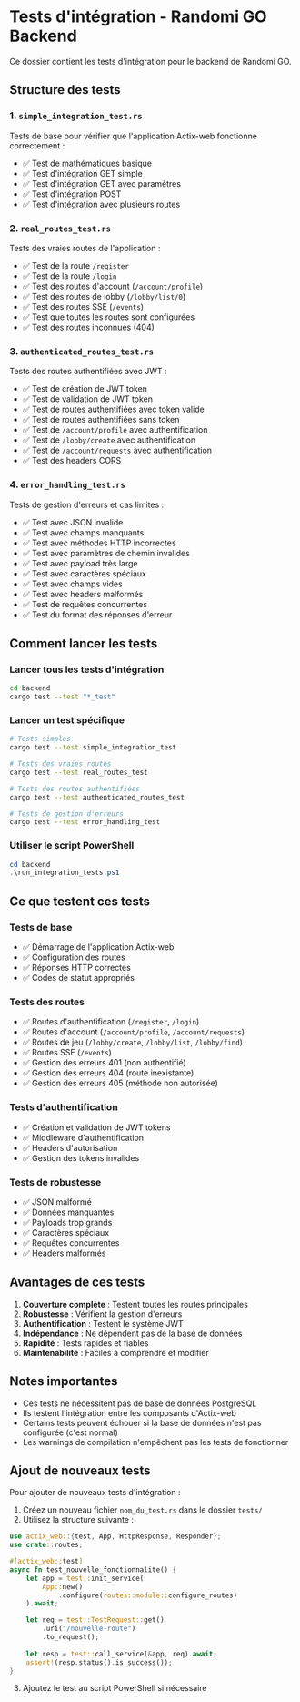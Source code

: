 # Tests d'intégration - Randomi GO Backend

Ce dossier contient les tests d'intégration pour le backend de Randomi GO.

## Structure des tests

### 1. `simple_integration_test.rs`
Tests de base pour vérifier que l'application Actix-web fonctionne correctement :
- ✅ Test de mathématiques basique
- ✅ Test d'intégration GET simple
- ✅ Test d'intégration GET avec paramètres
- ✅ Test d'intégration POST
- ✅ Test d'intégration avec plusieurs routes

### 2. `real_routes_test.rs`
Tests des vraies routes de l'application :
- ✅ Test de la route `/register`
- ✅ Test de la route `/login`
- ✅ Test des routes d'account (`/account/profile`)
- ✅ Test des routes de lobby (`/lobby/list/0`)
- ✅ Test des routes SSE (`/events`)
- ✅ Test que toutes les routes sont configurées
- ✅ Test des routes inconnues (404)

### 3. `authenticated_routes_test.rs`
Tests des routes authentifiées avec JWT :
- ✅ Test de création de JWT token
- ✅ Test de validation de JWT token
- ✅ Test de routes authentifiées avec token valide
- ✅ Test de routes authentifiées sans token
- ✅ Test de `/account/profile` avec authentification
- ✅ Test de `/lobby/create` avec authentification
- ✅ Test de `/account/requests` avec authentification
- ✅ Test des headers CORS

### 4. `error_handling_test.rs`
Tests de gestion d'erreurs et cas limites :
- ✅ Test avec JSON invalide
- ✅ Test avec champs manquants
- ✅ Test avec méthodes HTTP incorrectes
- ✅ Test avec paramètres de chemin invalides
- ✅ Test avec payload très large
- ✅ Test avec caractères spéciaux
- ✅ Test avec champs vides
- ✅ Test avec headers malformés
- ✅ Test de requêtes concurrentes
- ✅ Test du format des réponses d'erreur

## Comment lancer les tests

### Lancer tous les tests d'intégration
```bash
cd backend
cargo test --test "*_test"
```

### Lancer un test spécifique
```bash
# Tests simples
cargo test --test simple_integration_test

# Tests des vraies routes
cargo test --test real_routes_test

# Tests des routes authentifiées
cargo test --test authenticated_routes_test

# Tests de gestion d'erreurs
cargo test --test error_handling_test
```

### Utiliser le script PowerShell
```powershell
cd backend
.\run_integration_tests.ps1
```

## Ce que testent ces tests

### Tests de base
- ✅ Démarrage de l'application Actix-web
- ✅ Configuration des routes
- ✅ Réponses HTTP correctes
- ✅ Codes de statut appropriés

### Tests des routes
- ✅ Routes d'authentification (`/register`, `/login`)
- ✅ Routes d'account (`/account/profile`, `/account/requests`)
- ✅ Routes de jeu (`/lobby/create`, `/lobby/list`, `/lobby/find`)
- ✅ Routes SSE (`/events`)
- ✅ Gestion des erreurs 401 (non authentifié)
- ✅ Gestion des erreurs 404 (route inexistante)
- ✅ Gestion des erreurs 405 (méthode non autorisée)

### Tests d'authentification
- ✅ Création et validation de JWT tokens
- ✅ Middleware d'authentification
- ✅ Headers d'autorisation
- ✅ Gestion des tokens invalides

### Tests de robustesse
- ✅ JSON malformé
- ✅ Données manquantes
- ✅ Payloads trop grands
- ✅ Caractères spéciaux
- ✅ Requêtes concurrentes
- ✅ Headers malformés

## Avantages de ces tests

1. **Couverture complète** : Testent toutes les routes principales
2. **Robustesse** : Vérifient la gestion d'erreurs
3. **Authentification** : Testent le système JWT
4. **Indépendance** : Ne dépendent pas de la base de données
5. **Rapidité** : Tests rapides et fiables
6. **Maintenabilité** : Faciles à comprendre et modifier

## Notes importantes

- Ces tests ne nécessitent pas de base de données PostgreSQL
- Ils testent l'intégration entre les composants d'Actix-web
- Certains tests peuvent échouer si la base de données n'est pas configurée (c'est normal)
- Les warnings de compilation n'empêchent pas les tests de fonctionner

## Ajout de nouveaux tests

Pour ajouter de nouveaux tests d'intégration :

1. Créez un nouveau fichier `nom_du_test.rs` dans le dossier `tests/`
2. Utilisez la structure suivante :
```rust
use actix_web::{test, App, HttpResponse, Responder};
use crate::routes;

#[actix_web::test]
async fn test_nouvelle_fonctionnalite() {
    let app = test::init_service(
        App::new()
            .configure(routes::module::configure_routes)
    ).await;

    let req = test::TestRequest::get()
        .uri("/nouvelle-route")
        .to_request();
    
    let resp = test::call_service(&app, req).await;
    assert!(resp.status().is_success());
}
```

3. Ajoutez le test au script PowerShell si nécessaire 